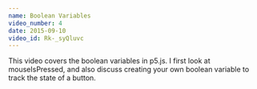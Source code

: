 ```yaml
---
name: Boolean Variables
video_number: 4
date: 2015-09-10
video_id: Rk-_syQluvc
---
```


This video covers the boolean variables in p5.js.  I first look at mouseIsPressed, and also discuss creating your own boolean variable to track the state of a button.
